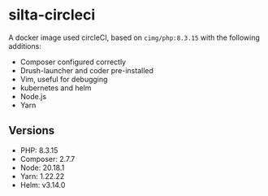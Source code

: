 # silta-circleci
A docker image used circleCI, based on `cimg/php:8.3.15` with the following additions:

- Composer configured correctly
- Drush-launcher and coder pre-installed
- Vim, useful for debugging
- kubernetes and helm
- Node.js
- Yarn

## Versions
- PHP: 8.3.15
- Composer: 2.7.7
- Node: 20.18.1
- Yarn: 1.22.22
- Helm: v3.14.0
